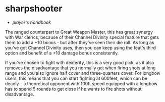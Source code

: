 # sharpshooter

- *player's handbook*

The ranged counterpart to Great Weapon Master, this has great synergy with War clerics, because of their Channel Divinity special feature that gets them to add a +10 bonus - but after they've seen their die roll. As long as you've got Channel Divinity uses, then you can keep using the feat's third option and benefit of a +10 damage bonus consistently.

If you've chosen to fight with dexterity, this is a very good pick, as it also removes the disadvantage that you normally get when firing shots at long range and you also ignore half cover and three-quarters cover. For longbow users, this means that you can start fighting at 600feet, which can be deadly - a theoretical opponent with 100ft speed equipped with a longbow has to spend 5 rounds to get close if he wants to fire shots without disadvantage.
